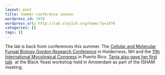 ```yaml
---
layout: post
title: Summer conference season
wordpress_id: 1970
wordpress_url: http://lab.stajich.org/home/?p=1970
categories: []
tags: []
---
```

The lab is back from conferences this summer. The [Cellular and Molecular Fungal Biology Gordon Research Conference](https://www.grc.org/cellular-and-molecular-fungal-biology-conference/2018/) in Holderness, NH and the [11th International Mycological Congress](http://imc11.com/) in Puerto Rico. [Tania also gave her first talk](https://www.instagram.com/p/Bk293ltHmc_/)  at the Black Yeast workshop held in Amsterdam as part of the ISHAM meeting.

